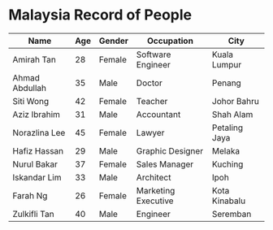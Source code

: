 # Malaysia Record of People

| Name          | Age | Gender | Occupation       | City        |
|---------------|-----|--------|------------------|-------------|
| Amirah Tan    | 28  | Female | Software Engineer| Kuala Lumpur|
| Ahmad Abdullah| 35  | Male   | Doctor           | Penang      |
| Siti Wong     | 42  | Female | Teacher          | Johor Bahru |
| Aziz Ibrahim  | 31  | Male   | Accountant       | Shah Alam   |
| Norazlina Lee | 45 | Female | Lawyer           | Petaling Jaya |
| Hafiz Hassan  | 29  | Male   | Graphic Designer | Melaka      |
| Nurul Bakar   | 37  | Female | Sales Manager    | Kuching     |
| Iskandar Lim  | 33  | Male   | Architect        | Ipoh        |
| Farah Ng      | 26  | Female | Marketing Executive | Kota Kinabalu |
| Zulkifli Tan  | 40  | Male   | Engineer         | Seremban    |


